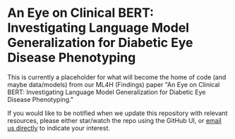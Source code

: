# An Eye on Clinical BERT: Investigating Language Model Generalization for Diabetic Eye Disease Phenotyping

This is currently a placeholder for what will become the home of code (and maybe data/models) from our ML4H (Findings) paper "An Eye on 
Clinical BERT: Investigating Language Model Generalization for Diabetic Eye Disease Phenotyping."

If you would like to be notified when we update this repository with relevant resources, please either star/watch the repo using the GitHub 
UI, or [email us directly](mailto:kharrigian@jhu.edu) to indicate your interest.

